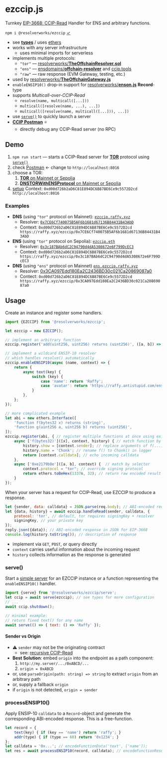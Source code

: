 # ezccip.js
Turnkey [EIP-3668: CCIP-Read](https://eips.ethereum.org/EIPS/eip-3668) Handler for ENS and arbitrary functions.

`npm i @resolverworks/ezccip` [&check;](https://www.npmjs.com/package/@resolverworks/ezccip)

* see [**types**](./dist/index.d.mts) / uses [ethers](https://github.com/ethers-io/ethers.js/)
* works with any server infrastructure
	* uses minimal imports for serverless
* implements multiple protocols:
	* `"tor"` &mdash; [resolverworks/**TheOffchainResolver.sol**](https://github.com/resolverworks/TheOffchainResolver.sol)
	* `"ens"` &mdash; [ensdomains/**offchain-resolver**](https://github.com/ensdomains/offchain-resolver/) and [ccip.tools](https://ccip.tools/)
	* `"raw"` &mdash; raw response (EVM Gateway, testing, etc.) 
* used by [resolverworks/**TheOffchainGateway.js**](https://github.com/resolverworks/TheOffchainGateway.js)
* `enableENSIP10()` drop-in support for [resolverworks/**enson.js**](https://github.com/resolverworks/enson.js) **Record**-type
* supports *Multicall-over-CCIP-Read*
	* `resolve(name, multicall([...]))`
	* `multicall([resolve(name, ...), ...])`
	* `multicall([resolve(name, multicall([...])), ...])`
* use [`serve()`](#serve) to quickly launch a server
* [**CCIP Postman**](https://resolverworks.github.io/ezccip.js/test/postman.html) ⭐️
	* directly debug any CCIP-Read server (no RPC)

## Demo

1. `npm run start` &mdash; starts a CCIP-Read server for [**TOR**](https://github.com/resolverworks/TheOffchainResolver.sol#context-format) protocol using [`serve()`](#serve)
1. check [Postman](https://resolverworks.github.io/ezccip.js/test/postman.html#endpoint=https%3A%2F%2Fraffy.xyz%2Fezccip%2F&proto=tor&name=raffy.eth&multi=inner&field=addr-&field=text-description) &larr; change to `http://localhost:8016`
1. choose a TOR:
	1. [**TOR** on Mainnet or Sepolia](https://github.com/resolverworks/TheOffchainResolver.sol#theoffchainresolversol)
	1. [**DNSTORWithENSProtocol** on Mainnet or Sepolia](https://github.com/resolverworks/TheOffchainResolver.sol?tab=readme-ov-file#dnstorwithensprotocolsol)
1. [setup](https://github.com/resolverworks/TheOffchainResolver.sol#setup) Context: `0xd00d726b2aD6C81E894DC6B87BE6Ce9c5572D2cd http://localhost:8016`


### Examples

* **DNS** (using `"tor"` protocol on Mainnet): [`ezccip.raffy.xyz`](https://adraffy.github.io/ens-normalize.js/test/resolver.html#ezccip.raffy.xyz)
	* Resolver: [`0x7CE6Cf740075B5AF6b1681d67136B84431B43AbD`](https://etherscan.io/address/0x7CE6Cf740075B5AF6b1681d67136B84431B43AbD)
	* Context: `0xd00d726b2aD6C81E894DC6B87BE6Ce9c5572D2cd https://raffy.xyz/ezccip/0x7CE6Cf740075B5AF6b1681d67136B84431B43AbD`
* **ENS** (using `"tor"` protocol on Sepolia): [`ezccip.eth`](https://adraffy.github.io/ens-normalize.js/test/resolver.html?sepolia#ezccip.eth)
	* Resolver: [`0x3c187BAb6dC2C94790d4dA5308672e6F799DcEC3`](https://sepolia.etherscan.io/address/0x3c187BAb6dC2C94790d4dA5308672e6F799DcEC3)
	* Context: `0xd00d726b2aD6C81E894DC6B87BE6Ce9c5572D2cd https://raffy.xyz/ezccip/0x3c187BAb6dC2C94790d4dA5308672e6F799DcEC3`
* **DNS** (using `"ens"` protocol on Mainnet) [`ens.ezccip.raffy.xyz`](https://adraffy.github.io/ens-normalize.js/test/resolver.html#ens.ezccip.raffy.xyz)
	* Resolver: [0x3CA097Edd180Ea2C2436BD30c021Ca20869087a0](https://etherscan.io/address/0x3CA097Edd180Ea2C2436BD30c021Ca20869087a0)
	* Contect: `0xd00d726b2aD6C81E894DC6B87BE6Ce9c5572D2cd https://raffy.xyz/ezccip/0x3CA097Edd180Ea2C2436BD30c021Ca20869087a0`

## Usage

Create an instance and register some handlers.

```js
import {EZCCIP} from '@resolverworks/ezccip';

let ezccip = new EZCCIP();

// implement an arbitrary function
ezccip.register('add(uint256, uint256) returns (uint256)', ([a, b]) => [a + b]);

// implement a wildcard ENSIP-10 resolver
// which handles resolve() automatically
ezccip.enableENSIP10(async (name, context) => {
    return {
        async text(key) {
            switch (key) {
                case 'name': return 'Raffy';
                case 'avatar': return 'https://raffy.antistupid.com/ens.jpg';
            }
        },
    };
});

// more complicated example
let abi = new ethers.Interface([
    'function f(bytes32 x) returns (string)',
    'function g(uint256 a, uint256 b) returns (uint256)',
]);
ezccip.register(abi, { // register multiple functions at once using existing ABI
    async ['f(bytes32)']([x], context, history) { // match function by signature
        history.show = [context.sender]; // replace arguments of f(...) in logger 
        history.name = 'Chonk'; // rename f() to Chonk() in logger
        return [context.calldata]; // echo incoming calldata
    },
    async ['0xe2179b8e']([a, b], context) {  // match by selector
        context.protocol = "tor"; // override signing protocol
        return ethers.toBeHex(1337n, 32); // return raw encoded result
    }
});
```
When your server has a request for CCIP-Read, use EZCCIP to produce a response.
```js
let {sender, data: calldata} = JSON.parse(req.body); // ABI-encoded request in JSON from EIP-3668
let {data, history} = await ezccip.handleRead(sender, calldata, {
    protocol: 'tor', // default, tor requires signingKey + resolver
    signingKey, // your private key
});
reply.json({data}); // ABI-encoded response in JSON for EIP-3668
console.log(history.toString()); // description of response
```
* implement via `GET`, `POST`, or query directly
* `context` carries useful information about the incoming request
* `history` collects information as the response is generated

### serve()

Start a [simple server](./src/serve.js) for an EZCCIP instance or a function representing the `enableENSIP10()` handler.
```js
import {serve} from '@resolverworks/ezccip/serve';
let ccip = await serve(ezccip); // see types for more configuration
// ...
await ccip.shutdown();

// minimal example:
// return fixed text() for any name
await serve(() => { text: () => 'Raffy' });
```

#### Sender vs Origin

* ⚠️ `sender` may not be the originating contract 
	* see: [recursive CCIP-Read](https://eips.ethereum.org/EIPS/eip-3668#recursive-calls-in-ccip-aware-contracts)
* **Best Solution**: embed `origin` into the endpoint as a path component:
	1. `http://my.server/.../0xABCD/...` 
	1. `origin = 0xABCD`
* or, use `parseOrigin(path: string) => string` to extract `origin` from an arbitrary path
* or, supply a fallback `origin`
* if `origin` is not detected, `origin = sender`

### processENSIP10()

Apply ENSIP-10 `calldata` to a `Record`-object and generate the corresponding ABI-encoded response.  This is a free-function.
```js
let record = {
    text(key) { if (key == 'name') return 'raffy'; }
    addr(type) { if (type == 60) return '0x1234'; }
};
let calldata = '0x...'; // encodeFunctionData('text', ['name']);
let res = await processENSIP10(record, calldata); // encodeFunctionResult('text', ['raffy']);
```
